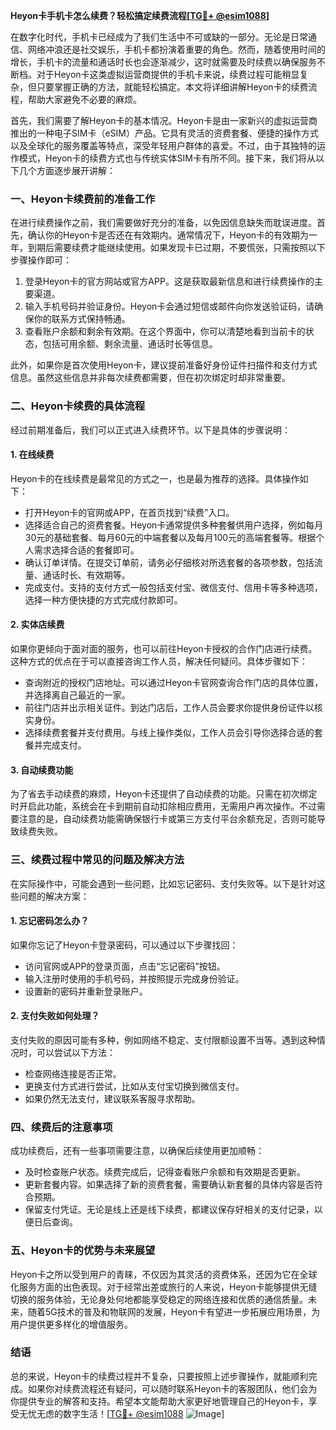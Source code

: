**Heyon卡手机卡怎么续费？轻松搞定续费流程[[TG💪+ @esim1088](https://t.me/s/esim1088)]**

在数字化时代，手机卡已经成为了我们生活中不可或缺的一部分。无论是日常通信、网络冲浪还是社交娱乐，手机卡都扮演着重要的角色。然而，随着使用时间的增长，手机卡的流量和通话时长也会逐渐减少，这时就需要及时续费以确保服务不断档。对于Heyon卡这类虚拟运营商提供的手机卡来说，续费过程可能稍显复杂，但只要掌握正确的方法，就能轻松搞定。本文将详细讲解Heyon卡的续费流程，帮助大家避免不必要的麻烦。

首先，我们需要了解Heyon卡的基本情况。Heyon卡是由一家新兴的虚拟运营商推出的一种电子SIM卡（eSIM）产品。它具有灵活的资费套餐、便捷的操作方式以及全球化的服务覆盖等特点，深受年轻用户群体的喜爱。不过，由于其独特的运作模式，Heyon卡的续费方式也与传统实体SIM卡有所不同。接下来，我们将从以下几个方面逐步展开讲解：

### **一、Heyon卡续费前的准备工作**

在进行续费操作之前，我们需要做好充分的准备，以免因信息缺失而耽误进度。首先，确认你的Heyon卡是否还在有效期内。通常情况下，Heyon卡的有效期为一年，到期后需要续费才能继续使用。如果发现卡已过期，不要慌张，只需按照以下步骤操作即可：

1. 登录Heyon卡的官方网站或官方APP。这是获取最新信息和进行续费操作的主要渠道。
2. 输入手机号码并验证身份。Heyon卡会通过短信或邮件向你发送验证码，请确保你的联系方式保持畅通。
3. 查看账户余额和剩余有效期。在这个界面中，你可以清楚地看到当前卡的状态，包括可用余额、剩余流量、通话时长等信息。

此外，如果你是首次使用Heyon卡，建议提前准备好身份证件扫描件和支付方式信息。虽然这些信息并非每次续费都需要，但在初次绑定时却非常重要。

### **二、Heyon卡续费的具体流程**

经过前期准备后，我们可以正式进入续费环节。以下是具体的步骤说明：

#### **1. 在线续费**
Heyon卡的在线续费是最常见的方式之一，也是最为推荐的选择。具体操作如下：
- 打开Heyon卡的官网或APP，在首页找到“续费”入口。
- 选择适合自己的资费套餐。Heyon卡通常提供多种套餐供用户选择，例如每月30元的基础套餐、每月60元的中端套餐以及每月100元的高端套餐等。根据个人需求选择合适的套餐即可。
- 确认订单详情。在提交订单前，请务必仔细核对所选套餐的各项参数，包括流量、通话时长、有效期等。
- 完成支付。支持的支付方式一般包括支付宝、微信支付、信用卡等多种选项，选择一种方便快捷的方式完成付款即可。

#### **2. 实体店续费**
如果你更倾向于面对面的服务，也可以前往Heyon卡授权的合作门店进行续费。这种方式的优点在于可以直接咨询工作人员，解决任何疑问。具体步骤如下：
- 查询附近的授权门店地址。可以通过Heyon卡官网查询合作门店的具体位置，并选择离自己最近的一家。
- 前往门店并出示相关证件。到达门店后，工作人员会要求你提供身份证件以核实身份。
- 选择续费套餐并支付费用。与线上操作类似，工作人员会引导你选择合适的套餐并完成支付。

#### **3. 自动续费功能**
为了省去手动续费的麻烦，Heyon卡还提供了自动续费的功能。只需在初次绑定时开启此功能，系统会在卡到期前自动扣除相应费用，无需用户再次操作。不过需要注意的是，自动续费功能需确保银行卡或第三方支付平台余额充足，否则可能导致续费失败。

### **三、续费过程中常见的问题及解决方法**

在实际操作中，可能会遇到一些问题，比如忘记密码、支付失败等。以下是针对这些问题的解决方案：

#### **1. 忘记密码怎么办？**
如果你忘记了Heyon卡登录密码，可以通过以下步骤找回：
- 访问官网或APP的登录页面，点击“忘记密码”按钮。
- 输入注册时使用的手机号码，并按照提示完成身份验证。
- 设置新的密码并重新登录账户。

#### **2. 支付失败如何处理？**
支付失败的原因可能有多种，例如网络不稳定、支付限额设置不当等。遇到这种情况时，可以尝试以下方法：
- 检查网络连接是否正常。
- 更换支付方式进行尝试，比如从支付宝切换到微信支付。
- 如果仍然无法支付，建议联系客服寻求帮助。

### **四、续费后的注意事项**

成功续费后，还有一些事项需要注意，以确保后续使用更加顺畅：
- 及时检查账户状态。续费完成后，记得查看账户余额和有效期是否更新。
- 更新套餐内容。如果选择了新的资费套餐，需要确认新套餐的具体内容是否符合预期。
- 保留支付凭证。无论是线上还是线下续费，都建议保存好相关的支付记录，以便日后查询。

### **五、Heyon卡的优势与未来展望**

Heyon卡之所以受到用户的青睐，不仅因为其灵活的资费体系，还因为它在全球化服务方面的出色表现。对于经常出差或旅行的人来说，Heyon卡能够提供无缝切换的服务体验，无论身处何地都能享受稳定的网络连接和优质的通信质量。未来，随着5G技术的普及和物联网的发展，Heyon卡有望进一步拓展应用场景，为用户提供更多样化的增值服务。

### **结语**

总的来说，Heyon卡的续费过程并不复杂，只要按照上述步骤操作，就能顺利完成。如果你对续费流程还有疑问，可以随时联系Heyon卡的客服团队，他们会为你提供专业的解答和支持。希望本文能帮助大家更好地管理自己的Heyon卡，享受无忧无虑的数字生活！[[TG💪+ @esim1088](https://t.me/s/esim1088) ![Image](https://i.postimg.cc/4NQfJmqS/Snipaste-2025-05-13-00-14-12.png)]